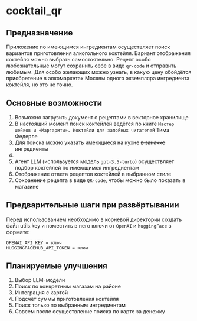 # cocktail_qr
## Предназначение
Приложение по имеющимся ингредиентам осуществляет поиск вариантов приготовления алкогольного коктейля. 
Вариант отображения коктейля можно выбрать самостоятельно. Рецепт особо любознательные могут сохранить себе в виде `qr-code` и отправить любимым.
Для особо желающих можно узнать, в какую цену обойдётся приобретение в алкомаркетах Москвы одного экземпляра ингредиента коктейля, но это не точно. 

## Основные возможности
1. Возможно загрузить документ с рецептами в векторное хранилище
2. В настоящий момент поиск коктейлей ведётся по книге `Мастер шейков и «Маргариты». Коктейли для запойных читателей` Тима Федерле
3. Для поиска можно указать имеющиеся на кухне ~~в заначке~~ ингредиенты
4. 
5. Агент LLM (используется модель `gpt-3.5-turbo`) осуществляет подбор коктейлей по имеющимся ингредиентам
6. Отображение ответа рецептов коктейлей в выбранном стиле
7. Сохранение рецепта в виде `QR-code`, чтобы можно было показать в магазине

## Предварительные шаги при развёртывании
Перед использованием необходимо в корневой директории создать файл utils.key и поместить в него ключи от `OpenAI` и `huggingFace` в формате:
    
    OPENAI_API_KEY = ключ
    HUGGINGFACEHUB_API_TOKEN = ключ

##

## Планируемые улучшения
1. Выбор LLM-модели
2. Поиск по конкретным магазам на районе 
3. Интеграция с картой
4. Подсчёт суммы приготовления коктейля
5. Поиск только по выбранным ингредиентам
6. Совсем после осуществление поиска по карте за денежку